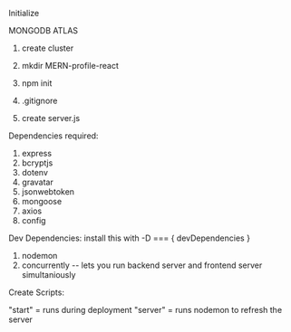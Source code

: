 Initialize

MONGODB ATLAS

1. create cluster



1. mkdir MERN-profile-react
2. npm init
3. .gitignore
4. create server.js




Dependencies required:

1. express 
2. bcryptjs
3. dotenv
4. gravatar
5. jsonwebtoken
6. mongoose
7. axios
8. config


Dev Dependencies:
install this with -D === { devDependencies }
1. nodemon
2. concurrently -- lets you run backend server and frontend server simultaniously 

Create Scripts:

"start" = runs during deployment
"server" = runs nodemon to refresh the server

